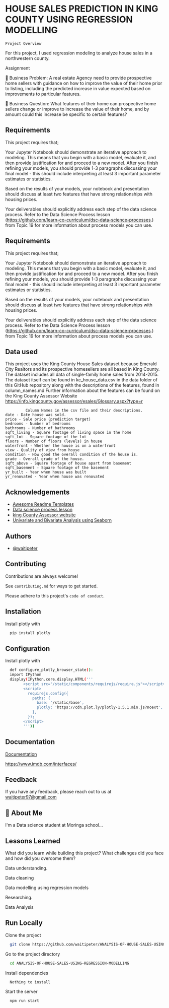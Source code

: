
# HOUSE SALES PREDICTION IN KING COUNTY USING REGRESSION MODELLING
    Project Overview 
For this project, I used regression modeling to analyze house sales in a northwestern county.

Assignment


	Business Problem: A real estate Agency need to provide prospective home sellers with guidance on how to improve the value of their home prior to listing, including the predicted increase in value expected based on improvements to particular features.



	Business Question: What features of their home can prospective home sellers change or improve to increase the value of their home, and by amount could this increase be specific to certain features?



## Requirements
This project requires that;

Your Jupyter Notebook should demonstrate an iterative approach to modeling. This means that you begin with a basic model, evaluate it, and then provide justification for and proceed to a new model. After you finish refining your models, you should provide 1-3 paragraphs discussing your final model - this should include interpreting at least 3 important parameter estimates or statistics.

Based on the results of your models, your notebook and presentation should discuss at least two features that have strong relationships with housing prices.

Your deliverables should explicitly address each step of the data science process. Refer to the Data Science Process lesson (https://github.com/learn-co-curriculum/dsc-data-science-processes.) from Topic 19 for more information about process models you can use.


## Requirements
This project requires that;

Your Jupyter Notebook should demonstrate an iterative approach to modeling. This means that you begin with a basic model, evaluate it, and then provide justification for and proceed to a new model. After you finish refining your models, you should provide 1-3 paragraphs discussing your final model - this should include interpreting at least 3 important parameter estimates or statistics.

Based on the results of your models, your notebook and presentation should discuss at least two features that have strong relationships with housing prices.

Your deliverables should explicitly address each step of the data science process. Refer to the Data Science Process lesson (https://github.com/learn-co-curriculum/dsc-data-science-processes.) from Topic 19 for more information about process models you can use.


## Data used
This project uses the King County House Sales dataset because Emerald City Realtors and its prospective homesellers are all based in King County. The dataset includes all data of single-family home sales from 2014-2015. The dataset itself can be found in kc_house_data.csv in the data folder of this GitHub repository along with the descriptions of the features, found in column_names.md Further information about the features can be found on the King County Assessor Website https://info.kingcounty.gov/assessor/esales/Glossary.aspx?type=r

             Column Names in the csv file and their descriptions.
    date - Date house was sold.
    price - Sale price (prediction target)
    bedrooms - Number of bedrooms
    bathrooms - Number of bathrooms
    sqft_living - Square footage of living space in the home
    sqft_lot - Square footage of the lot
    floors - Number of floors (levels) in house
    waterfront - Whether the house is on a waterfront
    view - Quality of view from house
    condition - How good the overall condition of the house is.
    grade - Overall grade of the house. 
    sqft_above - Square footage of house apart from basement
    sqft_basement - Square footage of the basement
    yr_built - Year when house was built
    yr_renovated - Year when house was renovated
    
## Acknowledgements

 - [Awesome Readme Templates](https://awesomeopensource.com/project/elangosundar/awesome-README-templates)
 - [Data science process lesson](https://github.com/learn-co-curriculum/dsc-data-science-processes)
 - [king County Assessor website](https://info.kingcounty.gov/assessor/esales/Glossary.aspx?type=r)
 - [Univariate and Bivariate Analysis using Seaborn](https://shecancode.io/blog/univariate-and-bivariate-analysis-usingseaborn)


## Authors

- [@waitipeter](https://github.com/waitipeter)


## Contributing

Contributions are always welcome!

See `contributing.md` for ways to get started.

Please adhere to this project's `code of conduct`.


## Installation

Install plotly with

```bash
  pip install plotly
```
    
## Configuration
Install plotly with

```bash
  def configure_plotly_browser_state():
  import IPython
  display(IPython.core.display.HTML('''
        <script src="/static/components/requirejs/require.js"></script>
        <script>
          requirejs.config({
            paths: {
              base: '/static/base',
              plotly: 'https://cdn.plot.ly/plotly-1.5.1.min.js?noext',
            },
          });
        </script>
        '''))
```
## Documentation

[Documentation](https://linktodocumentation)

https://www.imdb.com/interfaces/

## Feedback

If you have any feedback, please reach out to us at waitipeter97@gmail.com


## 🚀 About Me
I'm a Data science student at Moringa school...


## Lessons Learned

What did you learn while building this project? What challenges did you face and how did you overcome them?

Data understanding.

Data cleaning

Data modelling using regression models

Researching.

Data Analysis
## Run Locally

Clone the project

```bash
  git clone https://github.com/waitipeter/ANALYSIS-OF-HOUSE-SALES-USING-REGRESSION-MODELLING.git
```

Go to the project directory

```bash
  cd ANALYSIS-OF-HOUSE-SALES-USING-REGRESSION-MODELLING
```

Install dependencies

```bash
  Nothing to install
```

Start the server

```bash
  npm run start
```

